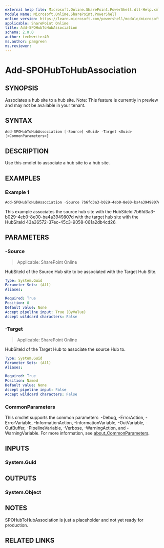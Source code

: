 ```yaml
---
external help file: Microsoft.Online.SharePoint.PowerShell.dll-Help.xml
Module Name: Microsoft.Online.SharePoint.PowerShell
online version: https://learn.microsoft.com/powershell/module/microsoft.online.sharepoint.powershell/add-spohubtohubassociation
applicable: SharePoint Online
title: Add-SPOHubToHubAssociation
schema: 2.0.0
author: techwriter40
ms.author: pamgreen
ms.reviewer:
---
```


# Add-SPOHubToHubAssociation

## SYNOPSIS

Associates a hub site to a hub site.
Note: This feature is currently in preview and may not be available in your tenant.

## SYNTAX

```
Add-SPOHubToHubAssociation [-Source] <Guid> -Target <Guid> [<CommonParameters>]
```

## DESCRIPTION

Use this cmdlet to associate a hub site to a hub site.

## EXAMPLES

### Example 1

```powershell
Add-SPOHubToHubAssociation -Source 7b6fd3a3-b029-4eb0-8e00-ba4a3949807d -Target 43a36572-37ec-45c3-9058-061a2db4cd26
```

This example associates the source hub site with the HubSiteId 7b6fd3a3-b029-4eb0-8e00-ba4a3949807d with the target hub site with the HubSiteId 43a36572-37ec-45c3-9058-061a2db4cd26.

## PARAMETERS

### -Source

> Applicable: SharePoint Online

HubSiteId of the Source Hub site to be associated with the Target Hub Site.

```yaml
Type: System.Guid
Parameter Sets: (All)
Aliases:

Required: True
Position: 0
Default value: None
Accept pipeline input: True (ByValue)
Accept wildcard characters: False
```

### -Target

> Applicable: SharePoint Online

HubSiteId of the Target Hub to associate the source Hub to.

```yaml
Type: System.Guid
Parameter Sets: (All)
Aliases:

Required: True
Position: Named
Default value: None
Accept pipeline input: False
Accept wildcard characters: False
```

### CommonParameters

This cmdlet supports the common parameters: -Debug, -ErrorAction, -ErrorVariable, -InformationAction, -InformationVariable, -OutVariable, -OutBuffer, -PipelineVariable, -Verbose, -WarningAction, and -WarningVariable. For more information, see [about_CommonParameters](https://go.microsoft.com/fwlink/p/?LinkID=113216).

## INPUTS

### System.Guid

## OUTPUTS

### System.Object

## NOTES

SPOHubToHubAssociation is just a placeholder and not yet ready for production.

## RELATED LINKS

